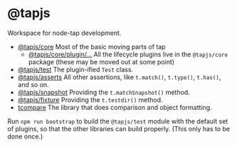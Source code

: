 # @tapjs

Workspace for node-tap development.

- [@tapjs/core](./src/core) Most of the basic moving parts of tap
  - [@tapjs/core/plugin/...](./src/core/src/plugin) All the
    lifecycle plugins live in the `@tapjs/core` package (these
    may be moved out at some point)
- [@tapjs/test](./src/test) The plugin-ified `Test` class.
- [@tapjs/asserts](./src/asserts) All other assertions, like
  `t.match()`, `t.type()`, `t.has()`, and so on.
- [@tapjs/snapshot](./src/snapshot) Providing the
  `t.matchSnapshot()` method.
- [@tapjs/fixture](./src/fixture) Providing the `t.testdir()`
  method.
- [tcompare](./src/tcompare) The library that does comparison and
  object formatting.

Run `npm run bootstrap` to build the `@tapjs/test` module with
the default set of plugins, so that the other libraries can
build properly. (This only has to be done once.)
